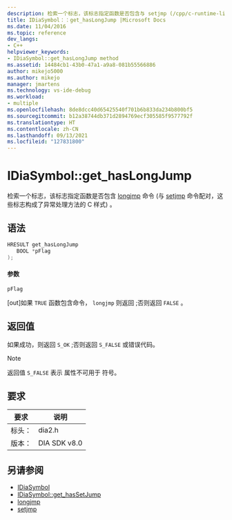 ```yaml
---
description: 检索一个标志，该标志指定函数是否包含与 setjmp (/cpp/c-runtime-library/reference/setjmp) 命令配对的 longjmp) 命令 (，这构成了异常处理) 的 C 样式方法。
title: IDiaSymbol：：get_hasLongJump |Microsoft Docs
ms.date: 11/04/2016
ms.topic: reference
dev_langs:
- C++
helpviewer_keywords:
- IDiaSymbol::get_hasLongJump method
ms.assetid: 14484cb1-43b0-47a1-a9a8-081b55566886
author: mikejo5000
ms.author: mikejo
manager: jmartens
ms.technology: vs-ide-debug
ms.workload:
- multiple
ms.openlocfilehash: 8de8dcc40d65425540f701b6b833da234b800bf5
ms.sourcegitcommit: b12a38744db371d2894769ecf305585f9577792f
ms.translationtype: HT
ms.contentlocale: zh-CN
ms.lasthandoff: 09/13/2021
ms.locfileid: "127831800"
---
```

# <a name="idiasymbolget_haslongjump"></a>IDiaSymbol::get_hasLongJump
检索一个标志，该标志指定函数是否包含 [longjmp](/cpp/c-runtime-library/reference/longjmp) 命令 (与 [setjmp](/cpp/c-runtime-library/reference/setjmp) 命令配对，这些标志构成了异常处理方法的 C 样式) 。

## <a name="syntax"></a>语法

```C++
HRESULT get_hasLongJump
   BOOL *pFlag
);
```

#### <a name="parameters"></a>参数
 `pFlag`

[out]如果 `TRUE` 函数包含命令， `longjmp` 则返回 ;否则返回 `FALSE` 。

## <a name="return-value"></a>返回值
 如果成功，则返回 `S_OK` ;否则返回 `S_FALSE` 或错误代码。

> [!NOTE]
> 返回值 `S_FALSE` 表示 属性不可用于 符号。

## <a name="requirements"></a>要求

|要求|说明|
|-----------------|-----------------|
|标头：|dia2.h|
|版本：|DIA SDK v8.0|

## <a name="see-also"></a>另请参阅
- [IDiaSymbol](../../debugger/debug-interface-access/idiasymbol.md)
- [IDiaSymbol::get_hasSetJump](../../debugger/debug-interface-access/idiasymbol-get-hassetjump.md)
- [longjmp](/cpp/c-runtime-library/reference/longjmp)
- [setjmp](/cpp/c-runtime-library/reference/setjmp)
